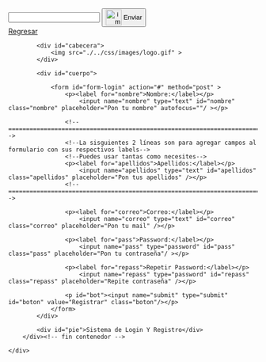 <!DOCTYPE html>
<html>
<head>
    <title>Formulario</title>
    <meta charset="utf-8">
    <link type="text/css" href="./../css/style.css" rel="stylesheet" />
</head>
 
<body>
    <input type="text" name="texto">
    <button type="submit">
  <img src="https://i0.pngocean.com/files/880/673/235/arrow-computer-icons-symbol-clip-art-send-email-button.jpg" alt="imagen" width="32" height="32" style="vertical-align: middle">
  Enviar
</button>
    <div id="registrar">
            <a href="../index.php"</a>Regresar</a>
    </div>
    <div id="envoltura">
        <div id="contenedor">
 
            <div id="cabecera">
                <img src="./../css/images/logo.gif" >
            </div>
 
            <div id="cuerpo">
 
                <form id="form-login" action="#" method="post" >
                    <p><label for="nombre">Nombre:</label></p>
                        <input name="nombre" type="text" id="nombre" class="nombre" placeholder="Pon tu nombre" autofocus=""/ ></p>
 
                    <!--=============================================================================================-->
                    <!--La sisguientes 2 líneas son para agregar campos al formulario con sus respectivos labels-->
                    <!--Puedes usar tantas como necesites-->
                    <p><label for="apellidos">Apellidos:</label></p>
                        <input name="apellidos" type="text" id="apellidos" class="apellidos" placeholder="Pon tus apellidos" /></p>
                    <!--=============================================================================================-->
 
                    <p><label for="correo">Correo:</label></p>
                        <input name="correo" type="text" id="correo" class="correo" placeholder="Pon tu mail" /></p>
 
                    <p><label for="pass">Password:</label></p>
                        <input name="pass" type="password" id="pass" class="pass" placeholder="Pon tu contraseña"/ ></p>
 
                    <p><label for="repass">Repetir Password:</label></p>
                        <input name="repass" type="password" id="repass" class="repass" placeholder="Repite contraseña" /></p>
 
                    <p id="bot"><input name="submit" type="submit" id="boton" value="Registrar" class="boton"/></p>
                </form>
            </div>
 
            <div id="pie">Sistema de Login Y Registro</div>
        </div><!-- fin contenedor -->
 
    </div>
 
</body>
 
</html>

